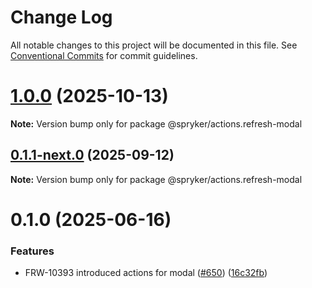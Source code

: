 # Change Log

All notable changes to this project will be documented in this file.
See [Conventional Commits](https://conventionalcommits.org) for commit guidelines.

# [1.0.0](https://github.com/spryker/ui-components/compare/@spryker/actions.refresh-modal@0.1.1-next.0...@spryker/actions.refresh-modal@1.0.0) (2025-10-13)

**Note:** Version bump only for package @spryker/actions.refresh-modal





## [0.1.1-next.0](http://172.31.0.22:9292/spryker-internal-ci/ui-components/compare/@spryker/actions.refresh-modal@0.1.0...@spryker/actions.refresh-modal@0.1.1-next.0) (2025-09-12)

**Note:** Version bump only for package @spryker/actions.refresh-modal





# 0.1.0 (2025-06-16)


### Features

* FRW-10393 introduced actions for modal ([#650](http://172.31.0.22:9292/spryker-internal-ci/ui-components/issues/650)) ([16c32fb](http://172.31.0.22:9292/spryker-internal-ci/ui-components/commits/16c32fbcf381a1bc5e32c1c6347dca8451e7ba52))
